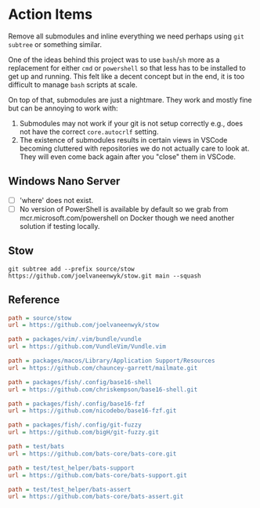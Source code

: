 # Action Items

Remove all submodules and inline everything we need perhaps using `git subtree` or something similar.

One of the ideas behind this project was to use `bash`/`sh` more as a replacement for either `cmd` or `powershell` so that less has to be installed to get up and running. This felt like a decent concept but in the end, it is too difficult to manage `bash` scripts at scale.

On top of that, submodules are just a nightmare. They work and mostly fine but can be annoying to work with:

1. Submodules may not work if your git is not setup correctly e.g., does not have the correct `core.autocrlf` setting.
2. The existence of submodules results in certain views in VSCode becoming cluttered with repositories we do not actually care to look at. They will even come back again after you "close" them in VSCode.

## Windows Nano Server

- [ ] 'where' does not exist.
- [ ] No version of PowerShell is available by default so we grab from mcr.microsoft.com/powershell on Docker though we need another solution if testing locally.

## Stow

`git subtree add --prefix source/stow https://github.com/joelvaneenwyk/stow.git main --squash`

## Reference

```ini
path = source/stow
url = https://github.com/joelvaneenwyk/stow

path = packages/vim/.vim/bundle/vundle
url = https://github.com/VundleVim/Vundle.vim

path = packages/macos/Library/Application Support/Resources
url = https://github.com/chauncey-garrett/mailmate.git

path = packages/fish/.config/base16-shell
url = https://github.com/chriskempson/base16-shell.git

path = packages/fish/.config/base16-fzf
url = https://github.com/nicodebo/base16-fzf.git

path = packages/fish/.config/git-fuzzy
url = https://github.com/bigH/git-fuzzy.git

path = test/bats
url = https://github.com/bats-core/bats-core.git

path = test/test_helper/bats-support
url = https://github.com/bats-core/bats-support.git

path = test/test_helper/bats-assert
url = https://github.com/bats-core/bats-assert.git
```
